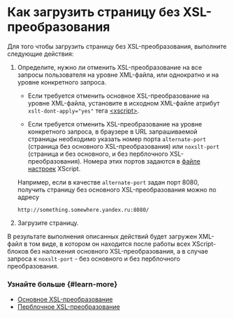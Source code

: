 # Как загрузить страницу без XSL-преобразования

Для того чтобы загрузить страницу без XSL-преобразования, выполните следующие действия:

1. Определите, нужно ли отменить XSL-преобразование на все запросы пользователя на уровне XML-файла, или однократно и на уровне конкретного запроса.
	*  Если требуется отменить основное XSL-преобразование на уровне XML-файла, установите в исходном XML-файле атрибут `xslt-dont-apply="yes"` тега [\<xscript\>](../reference/xscript.md).

	* Если требуется отменить XSL-преобразование на уровне конкретного запроса, в браузере в URL запрашиваемой страницы необходимо указать номер порта `alternate-port` (страница без основного XSL-преобразования) или `noxslt-port` (страница и без основного, и без перблочного XSL-преобразования). Номера этих портов задаются в [файле настроек](../appendices/config.md) XScript.

	Например, если в качестве `alternate-port` задан порт 8080, получить страницу без основного XSL-преобразования можно по адресу

	```
	http://something.somewhere.yandex.ru:8080/
    ```

1. Загрузите страницу.
    

В результате выполнения описанных действий будет загружен XML-файл в том виде, в котором он находится после работы всех XScript-блоков без наложения основного XSL-преобразования, а в случае запроса к `noxslt-port` - без основного и без перблочного преобразования.

### Узнайте больше {#learn-more}
* [Основное XSL-преобразование](../concepts/per-block-transformation-ov.md)
* [Перблочное XSL-преобразование](../concepts/per-block-transformation-ov.md)